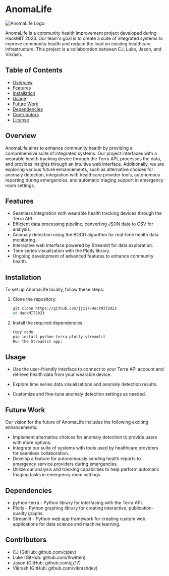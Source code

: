 # AnomaLife

![AnomaLife Logo](https://example.com/anomalife-logo.png)

AnomaLife is a community health improvement project developed during
HackMIT 2023. Our team's goal is to create a suite of integrated systems to
improve community health and reduce the load on existing healthcare
infrastructure. This project is a collaboration between CJ, Luke, Jason, and
Vikrash.

## Table of Contents

- [Overview](#overview)
- [Features](#features)
- [Installation](#installation)
- [Usage](#usage)
- [Future Work](#future-work)
- [Dependencies](#dependencies)
- [Contributors](#contributors)
- [License](#license)

## Overview

AnomaLife aims to enhance community health by providing a comprehensive suite of
integrated systems. Our project interfaces with a wearable health tracking
device through the Terra API, processes the data, and provides insights through
an intuitive web interface. Additionally, we are exploring various future
enhancements, such as alternative choices for anomaly detection, integration
with healthcare provider tools, autonomous reporting during emergencies, and
automatic triaging support in emergency room settings.

## Features

- Seamless integration with wearable health tracking devices through the Terra
  API.
- Efficient data processing pipeline, converting JSON data to CSV for analysis.
- Anomaly detection using the BOCD algorithm for real-time health data
  monitoring.
- Interactive web interface powered by Streamlit for data exploration.
- Time series visualization with the Plotly library.
- Ongoing development of advanced features to enhance community health.

## Installation

To set up AnomaLife locally, follow these steps:

1. Clone the repository:

   ```bash
   git clone https://github.com/jjz17/HackMIT2023
   cd HackMIT2023
   ```

2. Install the required dependencies:

   ```bash
   Copy code
   pip install python-terra plotly streamlit
   Run the Streamlit app:
   ```

## Usage

- Use the user-friendly interface to connect to your Terra API account and
  retrieve health data from your wearable device.

- Explore time series data visualizations and anomaly detection results.

- Customize and fine-tune anomaly detection settings as needed.

## Future Work

Our vision for the future of AnomaLife includes the following exciting
enhancements:

- Implement alternative choices for anomaly detection to provide users with more
  options.
- Integrate our suite of systems with tools used by healthcare providers for
  seamless collaboration.
- Develop a feature for autonomously sending health reports to emergency service
  providers during emergencies.
- Utilize our analysis and tracking capabilities to help perform automatic
  triaging tasks in emergency room settings.

## Dependencies

- python-terra - Python library for interfacing with the Terra API.
- Plotly - Python graphing library for creating interactive, publication-quality
  graphs.
- Streamlit - Python web app framework for creating custom web applications for
  data science and machine learning.

## Contributors

- CJ (GitHub: github.com/cjdev)
- Luke (GitHub: github.com/lhwitten)
- Jason (GitHub: github.com/jjz17)
- Vikrash (GitHub: github.com/vikrashdev)
